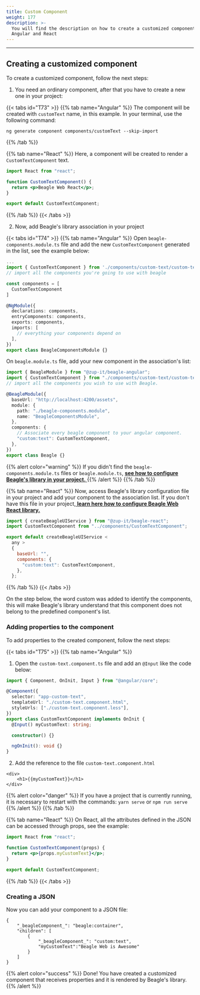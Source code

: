 ```yaml
---
title: Custom Component
weight: 177
description: >-
  You will find the description on how to create a customized component for
  Angular and React
---
```


---

## Creating a customized component

To create a customized component, follow the next steps:

1. You need an ordinary component, after that you have to create a new one in your project:

{{< tabs id="T73" >}}
{{% tab name="Angular" %}}
The component will be created with `customText` name, in this example. In your terminal, use the following command:

```text
ng generate component components/customText --skip-import
```

{{% /tab %}}

{{% tab name="React" %}}
Here, a component will be created to render a `CustomTextComponent` text.

```jsx
import React from "react";

function CustomTextComponent() {
  return <p>Beagle Web React</p>;
}

export default CustomTextComponent;
```

{{% /tab %}}
{{< /tabs >}}

2. Now, add Beagle's library association in your project

{{< tabs id="T74" >}}
{{% tab name="Angular" %}}
Open `beagle-components.module.ts` file and add the new `CustomTextComponent` generated in the list, see the example below:

```typescript
...
import { CustomTextComponent } from './components/custom-text/custom-text.component'
// import all the components you're going to use with beagle

const components = [
  CustomTextComponent
]

@NgModule({
  declarations: components,
  entryComponents: components,
  exports: components,
  imports: [
    // everything your components depend on
  ],
})
export class BeagleComponentsModule {}
```

On `beagle.module.ts` file, add your new component in the association's list:

```typescript
import { BeagleModule } from "@zup-it/beagle-angular";
import { CustomTextComponent } from "./components/custom-text/custom-text.component";
// import all the components you wish to use with Beagle.

@BeagleModule({
  baseUrl: "http://localhost:4200/assets",
  module: {
    path: "./beagle-components.module",
    name: "BeagleComponentsModule",
  },
  components: {
    // Associate every beagle component to your angular component.
    "custom:text": CustomTextComponent,
  },
})
export class Beagle {}
```

{{% alert color="warning" %}}
If you didn't find the `beagle-components.module.ts` files or `beagle.module.ts`, [**see how to configure Beagle's library in your project.** ](/pt/home/get-started/installing-beagle/)
{{% /alert %}}
{{% /tab %}}

{{% tab name="React" %}}
Now, access Beagle's library configuration file in your project and add your component to the association list. If you don't have this file in your project,[ **learn here how to configure Beagle Web React library.** ](/pt/home/get-started/using-beagle/web/react)

```jsx
import { createBeagleUIService } from "@zup-it/beagle-react";
import CustomTextComponent from "../components/CustomTextComponent";

export default createBeagleUIService <
  any >
  {
    baseUrl: "",
    components: {
      "custom:text": CustomTextComponent,
    },
  };
```

{{% /tab %}}
{{< /tabs >}}

On the step below, the word custom was added to identify the components, this will make Beagle's library understand that this component does not belong to the predefined component's list.

### Adding properties to the component

To add properties to the created component, follow the next steps:

{{< tabs id="T75" >}}
{{% tab name="Angular" %}}

1. Open the `custom-text.component.ts` file and add an `@Input` like the code below:

```typescript
import { Component, OnInit, Input } from "@angular/core";

@Component({
  selector: "app-custom-text",
  templateUrl: "./custom-text.component.html",
  styleUrls: ["./custom-text.component.less"],
})
export class CustomTextComponent implements OnInit {
  @Input() myCustomText: string;

  constructor() {}

  ngOnInit(): void {}
}
```

2. Add the reference to the file `custom-text.component.html`

```markup
<div>
    <h1>{{myCustomText}}</h1>
</div>
```

{{% alert color="danger" %}}
If you have a project that is currently running, it is necessary to restart with the commands: `yarn serve` or `npm run serve`
{{% /alert %}}
{{% /tab %}}

{{% tab name="React" %}}
On React, all the attributes defined in the JSON can be accessed through props, see the example:

```jsx
import React from "react";

function CustomTextComponent(props) {
  return <p>{props.myCustomText}</p>;
}

export default CustomTextComponent;
```

{{% /tab %}}
{{< /tabs >}}

### Creating a JSON

Now you can add your component to a JSON file:

```text
{
    "_beagleComponent_": "beagle:container",
    "children": [
        {
            "_beagleComponent_": "custom:text",
            "myCustomText":"Beagle Web is Awesome"
        }
    ]
}
```

{{% alert color="success" %}}
Done! You have created a customized component that receives properties and it is rendered by Beagle's library.
{{% /alert %}}

